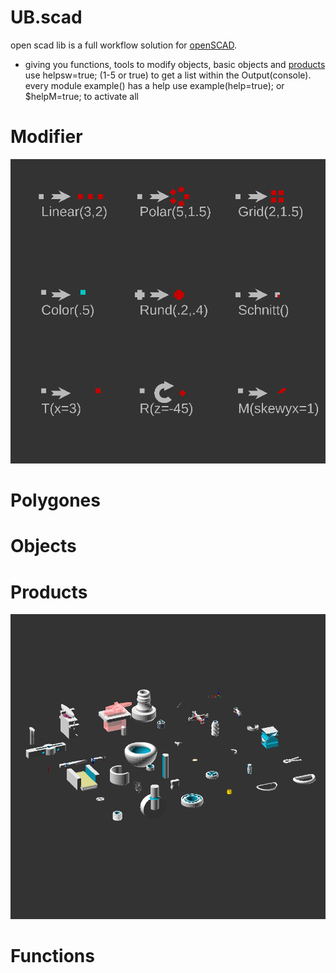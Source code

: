 # UB.scad
open scad lib is a full workflow solution for [openSCAD](www.openscad.org).
- giving you functions, tools to modify objects, basic objects and [products](#products)
use helpsw=true; (1-5 or true) to get a list within the Output(console).
every module example() has a help use example(help=true); or $helpM=true; to activate all 

# Modifier

![modifier](https://github.com/UBaer21/UB.scad/blob/main/DEMO-UBscad/DEMOmodificatoren.png)

# Polygones
# Objects

# Products

![Products](https://github.com/UBaer21/UB.scad/blob/main/DEMO-UBscad/DEMOProd.png)

# Functions


